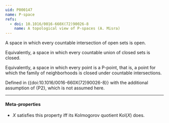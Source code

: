 ```yaml
---
uid: P000147
name: P-space
refs:
  - doi: 10.1016/0016-660X(72)90026-8
    name: A topological view of P-spaces (A. Misra)
---
```


A space in which every countable intersection of open sets is open.

Equivalently, a space in which every countable union of closed sets is closed.

Equivalently, a space in which every point is a P-point, that is, a point for which the family of neighborhoods is closed under countable intersections.

Defined in {{doi:10.1016/0016-660X(72)90026-8}} with the additional assumption of {P2}, which is not assumed here.

----
#### Meta-properties

- $X$ satisfies this property iff its Kolmogorov quotient $\text{Kol}(X)$ does.
